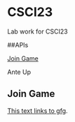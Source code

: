 # CSCI23
Lab work for CSCI23

##APIs

[Join Game](README.md#join-game)

Ante Up











## Join Game
[This text links to gfg](https://write.geeksforgeeks.org/).
